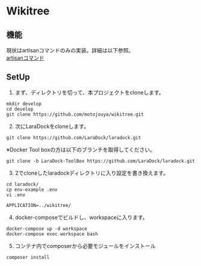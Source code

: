 
# Wikitree

## 機能
現状はartisanコマンドのみの実装。詳細は以下参照。  
[artisanコマンド](app/Console/Commands/readme.md)

## SetUp

1. まず、ディレクトリを切って、本プロジェクトをcloneします。

```
mkdir develop
cd develop
git clone https://github.com/motojouya/wikitree.git
```

2. 次にLaraDockをcloneします。

```
git clone https://github.com/LaraDock/laradock.git
```

※Docker Tool boxの方は以下のブランチを取得してください。
```
git clone -b LaraDock-ToolBox https://github.com/LaraDock/laradock.git
```

3. 2でcloneしたlaradockディレクトリに入り設定を書き換えます。

```
cd laradock/
cp env-example .env
vi .env
```

```.env
APPLICATION=../wikitree/
```

4. docker-composeでビルドし、workspaceに入ります。

```
docker-compose up -d workspace
docker-compose exec workspace bash
```

5. コンテナ内でcomposerから必要モジュールをインストール

```
composer install
```

